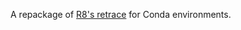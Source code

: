 A repackage of [R8's retrace](https://android.googlesource.com/platform/prebuilts/r8) for Conda environments.
